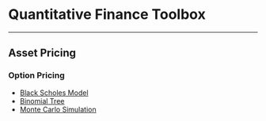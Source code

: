 # Quantitative Finance Toolbox
----
## Asset Pricing
### Option Pricing
+ [Black Scholes Model](https://github.com/sohlin/quantitative-finance-toolbox/blob/main/notebooks/option_pricing.ipynb)
+ [Binomial Tree](https://github.com/sohlin/quantitative-finance-toolbox/blob/main/notebooks/option_pricing.ipynb)
+ [Monte Carlo Simulation](https://github.com/sohlin/quantitative-finance-toolbox/blob/main/notebooks/option_pricing.ipynb)

